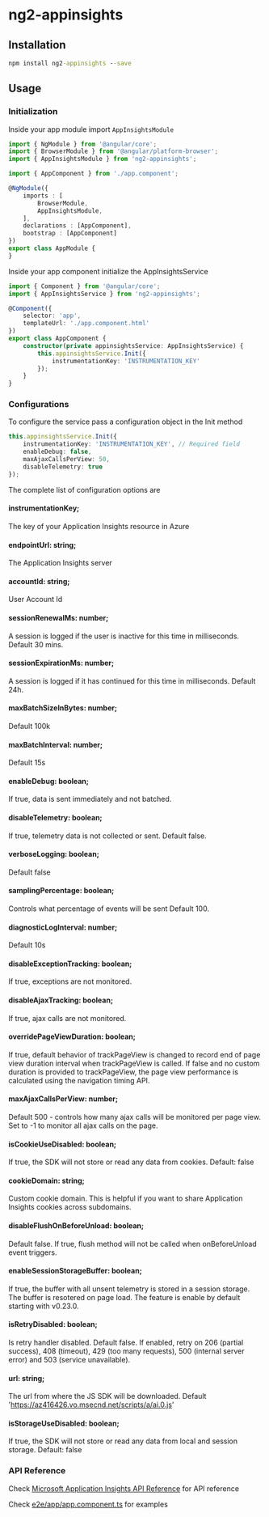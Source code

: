 # ng2-appinsights

## Installation

```cmd
npm install ng2-appinsights --save
```

## Usage

### Initialization

Inside your app module import `AppInsightsModule`

```ts
import { NgModule } from '@angular/core';
import { BrowserModule } from '@angular/platform-browser';
import { AppInsightsModule } from 'ng2-appinsights';

import { AppComponent } from './app.component';

@NgModule({
    imports : [
        BrowserModule,
        AppInsightsModule,
    ],
    declarations : [AppComponent],
    bootstrap : [AppComponent]
})
export class AppModule {
}
```

Inside your app component initialize the AppInsightsService

```ts
import { Component } from '@angular/core';
import { AppInsightsService } from 'ng2-appinsights';

@Component({
    selector: 'app',
    templateUrl: './app.component.html'
})
export class AppComponent {
    constructor(private appinsightsService: AppInsightsService) {
        this.appinsightsService.Init({
            instrumentationKey: 'INSTRUMENTATION_KEY'
        });
    }
}
```

### Configurations

To configure the service pass a configuration object in the Init method

```ts
this.appinsightsService.Init({
    instrumentationKey: 'INSTRUMENTATION_KEY', // Required field
    enableDebug: false,
    maxAjaxCallsPerView: 50,
    disableTelemetry: true
});
```

The complete list of configuration options are

#### instrumentationKey;
The key of your Application Insights resource in Azure

#### endpointUrl: string;
The Application Insights server

#### accountId: string;
User Account Id

#### sessionRenewalMs: number;
A session is logged if the user is inactive for this time in milliseconds. Default 30 mins. 

#### sessionExpirationMs: number;
A session is logged if it has continued for this time in milliseconds. Default 24h.

#### maxBatchSizeInBytes: number;
Default 100k

#### maxBatchInterval: number;
Default 15s

#### enableDebug: boolean;
If true, data is sent immediately and not batched.

#### disableTelemetry: boolean;
If true, telemetry data is not collected or sent. Default false. 

#### verboseLogging: boolean;
Default false

#### samplingPercentage: boolean;
Controls what percentage of events will be sent
Default 100.

#### diagnosticLogInterval: number;
Default 10s
 
#### disableExceptionTracking: boolean;
If true, exceptions are not monitored.

#### disableAjaxTracking: boolean;
If true, ajax calls are not monitored.

#### overridePageViewDuration: boolean;
If true, default behavior of trackPageView is changed to record end of page view duration interval when 
trackPageView is called. If false and no custom duration is provided to trackPageView, the page view
performance is calculated using the navigation timing API.

#### maxAjaxCallsPerView: number;
Default 500 - controls how many ajax calls will be monitored per page view.
Set to -1 to monitor all ajax calls on the page.

#### isCookieUseDisabled: boolean;
If true, the SDK will not store or read any data from cookies.
Default: false

#### cookieDomain: string;
Custom cookie domain. This is helpful if you want to share Application Insights cookies across subdomains.

#### disableFlushOnBeforeUnload: boolean;
Default false. If true, flush method will not be called when onBeforeUnload event triggers.

#### enableSessionStorageBuffer: boolean;
If true, the buffer with all unsent telemetry is stored in a session storage. The buffer is resotered on page load.
The feature is enable by default starting with v0.23.0. 

#### isRetryDisabled: boolean;
Is retry handler disabled. Default false.
If enabled, retry on 206 (partial success), 408 (timeout), 429 (too many requests), 500 (internal server error) and 503 (service unavailable).

#### url: string;
The url from where the JS SDK will be downloaded. 
Default 'https://az416426.vo.msecnd.net/scripts/a/ai.0.js'

#### isStorageUseDisabled: boolean;
If true, the SDK will not store or read any data from local and session storage.
Default: false

### API Reference

Check [Microsoft Application Insights API Reference](https://github.com/Microsoft/ApplicationInsights-JS/blob/master/API-reference.md) for API reference

Check [e2e/app/app.component.ts](e2e/app/app.component.ts) for examples